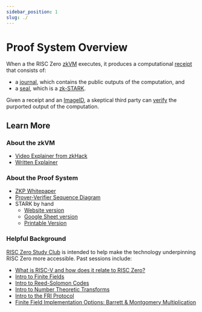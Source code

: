 ```yaml
---
sidebar_position: 1
slug: ./
---
```


# Proof System Overview

When a the RISC Zero [zkVM](https://docs.rs/risc0-zkvm/latest/risc0_zkvm/) executes, it produces a computational [receipt](https://docs.rs/risc0-zkvm/latest/risc0_zkvm/receipt/struct.Receipt.html) that consists of:
- a [journal](https://docs.rs/risc0-zkvm/latest/risc0_zkvm/receipt/struct.Receipt.html#structfield.journal), which contains the public outputs of the computation, and
- a [seal](https://docs.rs/risc0-zkvm/latest/risc0_zkvm/receipt/struct.Receipt.html#structfield.seal), which is a [zk-STARK](../../reference-docs/about-starks.md). 

Given a receipt and an [ImageID](https://docs.rs/risc0-zkvm/latest/risc0_zkvm/struct.MemoryImage.html#structfield.root), a skeptical third party can [verify](https://docs.rs/risc0-zkvm/latest/risc0_zkvm/receipt/struct.Receipt.html#method.verify) the purported output of the computation. 

## Learn More
### About the zkVM
- [Video Explainer from zkHack](https://www.youtube.com/watch?v=8hwY88xJoyM&list=PLcPzhUaCxlCgig7ofeARMPwQ8vbuD6hC5&index=8)
- [Written Explainer](../zkvm/zkvm_overview.md)

### About the Proof System
- [ZKP Whitepaper](https://www.risczero.com/proof-system-in-detail.pdf)
- [Prover-Verifier Sequence Diagram](proof-system-sequence-diagram.md)
- STARK by hand
  - [Website version](constructing-a-seal.md)
  - [Google Sheet version](https://docs.google.com/spreadsheets/d/1Onr41OozD62y-B0jIL7bHAH5kf771-o4xvmnHUFpOyo/edit?usp=sharing) 
  - [Printable Version](assets/fibonacci-stark.pdf)
 

### Helpful Background
[RISC Zero Study Club](../../../studyclub) is intended to help make the technology underpinning RISC Zero more accessible. Past sessions include: 
  - [What is RISC-V and how does it relate to RISC Zero?](https://www.youtube.com/watch?v=11DIflEwx50&list=PLcPzhUaCxlCjdhONxEYZ1dgKjZh3ZvPtl&index=5)
  - [Intro to Finite Fields](https://www.youtube.com/watch?v=11DIflEwx50&list=PLcPzhUaCxlCjdhONxEYZ1dgKjZh3ZvPtl&index=2)
  - [Intro to Reed-Solomon Codes](https://www.youtube.com/watch?v=11DIflEwx50&list=PLcPzhUaCxlCjdhONxEYZ1dgKjZh3ZvPtl&index=3)
  - [Intro to Number Theoretic Transforms](https://www.youtube.com/watch?v=11DIflEwx50&list=PLcPzhUaCxlCjdhONxEYZ1dgKjZh3ZvPtl&index=4)
  - [Intro to the FRI Protocol](https://www.youtube.com/watch?v=11DIflEwx50&list=PLcPzhUaCxlCjdhONxEYZ1dgKjZh3ZvPtl&index=1)
  - [Finite Field Implementation Options: Barrett & Montgomery Multiplication](https://www.youtube.com/watch?v=hUl8ZB6hpUM&list=PLcPzhUaCxlCjdhONxEYZ1dgKjZh3ZvPtl&index=6)

